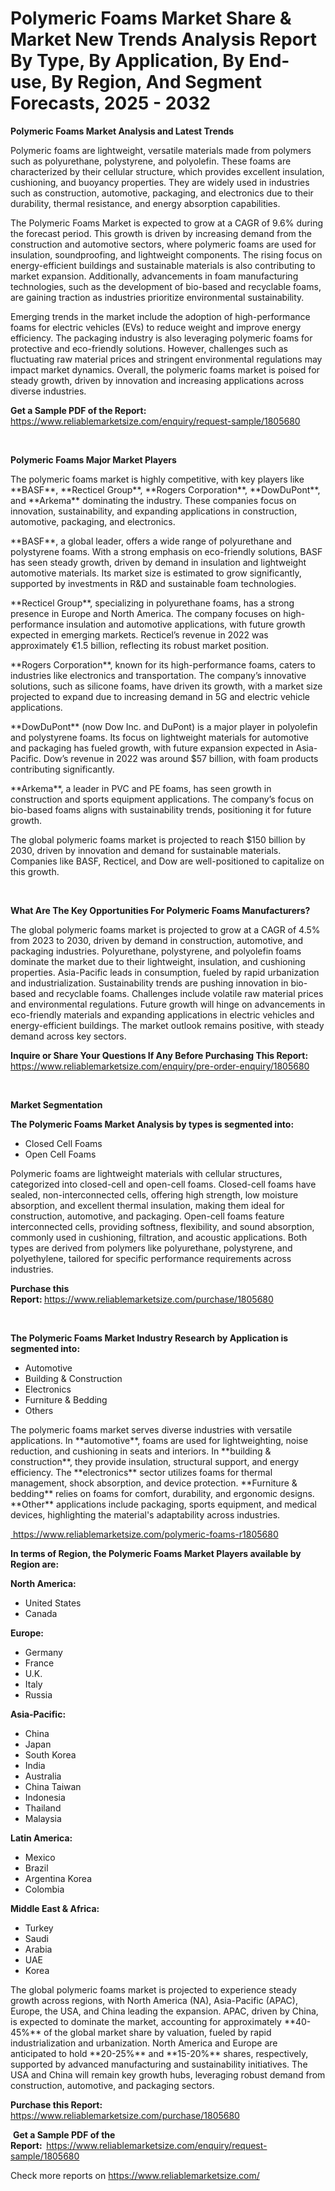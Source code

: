 <p><h1>Polymeric Foams Market Share & Market New Trends Analysis Report By Type, By Application, By End-use, By Region, And Segment Forecasts, 2025 - 2032</h1></p><p><strong>Polymeric Foams Market Analysis and Latest Trends</strong></p>
<p><p>Polymeric foams are lightweight, versatile materials made from polymers such as polyurethane, polystyrene, and polyolefin. These foams are characterized by their cellular structure, which provides excellent insulation, cushioning, and buoyancy properties. They are widely used in industries such as construction, automotive, packaging, and electronics due to their durability, thermal resistance, and energy absorption capabilities.</p><p>The Polymeric Foams Market is expected to grow at a CAGR of 9.6% during the forecast period. This growth is driven by increasing demand from the construction and automotive sectors, where polymeric foams are used for insulation, soundproofing, and lightweight components. The rising focus on energy-efficient buildings and sustainable materials is also contributing to market expansion. Additionally, advancements in foam manufacturing technologies, such as the development of bio-based and recyclable foams, are gaining traction as industries prioritize environmental sustainability.</p><p>Emerging trends in the market include the adoption of high-performance foams for electric vehicles (EVs) to reduce weight and improve energy efficiency. The packaging industry is also leveraging polymeric foams for protective and eco-friendly solutions. However, challenges such as fluctuating raw material prices and stringent environmental regulations may impact market dynamics. Overall, the polymeric foams market is poised for steady growth, driven by innovation and increasing applications across diverse industries.</p></p>
<p><strong>Get a Sample PDF of the Report:&nbsp;</strong> <a href="https://www.reliablemarketsize.com/enquiry/request-sample/1805680?utm_campaign=1998&utm_medium=2&utm_source=Github&utm_content=ia&utm_term=24012025&utm_id=polymeric-foams">https://www.reliablemarketsize.com/enquiry/request-sample/1805680</a></p>
<p>&nbsp;</p>
<p><strong>Polymeric Foams Major Market Players</strong></p>
<p><p>The polymeric foams market is highly competitive, with key players like **BASF**, **Recticel Group**, **Rogers Corporation**, **DowDuPont**, and **Arkema** dominating the industry. These companies focus on innovation, sustainability, and expanding applications in construction, automotive, packaging, and electronics.</p><p>**BASF**, a global leader, offers a wide range of polyurethane and polystyrene foams. With a strong emphasis on eco-friendly solutions, BASF has seen steady growth, driven by demand in insulation and lightweight automotive materials. Its market size is estimated to grow significantly, supported by investments in R&D and sustainable foam technologies.</p><p>**Recticel Group**, specializing in polyurethane foams, has a strong presence in Europe and North America. The company focuses on high-performance insulation and automotive applications, with future growth expected in emerging markets. Recticel’s revenue in 2022 was approximately €1.5 billion, reflecting its robust market position.</p><p>**Rogers Corporation**, known for its high-performance foams, caters to industries like electronics and transportation. The company’s innovative solutions, such as silicone foams, have driven its growth, with a market size projected to expand due to increasing demand in 5G and electric vehicle applications.</p><p>**DowDuPont** (now Dow Inc. and DuPont) is a major player in polyolefin and polystyrene foams. Its focus on lightweight materials for automotive and packaging has fueled growth, with future expansion expected in Asia-Pacific. Dow’s revenue in 2022 was around $57 billion, with foam products contributing significantly.</p><p>**Arkema**, a leader in PVC and PE foams, has seen growth in construction and sports equipment applications. The company’s focus on bio-based foams aligns with sustainability trends, positioning it for future growth.</p><p>The global polymeric foams market is projected to reach $150 billion by 2030, driven by innovation and demand for sustainable materials. Companies like BASF, Recticel, and Dow are well-positioned to capitalize on this growth.</p></p>
<p>&nbsp;</p>
<p><strong>What Are The Key Opportunities For Polymeric Foams Manufacturers?</strong></p>
<p><p>The global polymeric foams market is projected to grow at a CAGR of 4.5% from 2023 to 2030, driven by demand in construction, automotive, and packaging industries. Polyurethane, polystyrene, and polyolefin foams dominate the market due to their lightweight, insulation, and cushioning properties. Asia-Pacific leads in consumption, fueled by rapid urbanization and industrialization. Sustainability trends are pushing innovation in bio-based and recyclable foams. Challenges include volatile raw material prices and environmental regulations. Future growth will hinge on advancements in eco-friendly materials and expanding applications in electric vehicles and energy-efficient buildings. The market outlook remains positive, with steady demand across key sectors.</p></p>
<p><strong>Inquire or Share Your Questions If Any Before Purchasing This Report:</strong> <a href="https://www.reliablemarketsize.com/enquiry/pre-order-enquiry/1805680?utm_campaign=1998&utm_medium=2&utm_source=Github&utm_content=ia&utm_term=24012025&utm_id=polymeric-foams">https://www.reliablemarketsize.com/enquiry/pre-order-enquiry/1805680</a></p>
<p>&nbsp;</p>
<p><strong>Market Segmentation</strong></p>
<p><strong>The Polymeric Foams Market Analysis by types is segmented into:</strong></p>
<p><ul><li>Closed Cell Foams</li><li>Open Cell Foams</li></ul></p>
<p><p>Polymeric foams are lightweight materials with cellular structures, categorized into closed-cell and open-cell foams. Closed-cell foams have sealed, non-interconnected cells, offering high strength, low moisture absorption, and excellent thermal insulation, making them ideal for construction, automotive, and packaging. Open-cell foams feature interconnected cells, providing softness, flexibility, and sound absorption, commonly used in cushioning, filtration, and acoustic applications. Both types are derived from polymers like polyurethane, polystyrene, and polyethylene, tailored for specific performance requirements across industries.</p></p>
<p><strong>Purchase this Report:&nbsp;</strong><a href="https://www.reliablemarketsize.com/purchase/1805680?utm_campaign=1998&utm_medium=2&utm_source=Github&utm_content=ia&utm_term=24012025&utm_id=polymeric-foams">https://www.reliablemarketsize.com/purchase/1805680</a></p>
<p>&nbsp;</p>
<p><strong>The Polymeric Foams Market Industry Research by Application is segmented into:</strong></p>
<p><ul><li>Automotive</li><li>Building & Construction</li><li>Electronics</li><li>Furniture & Bedding</li><li>Others</li></ul></p>
<p><p>The polymeric foams market serves diverse industries with versatile applications. In **automotive**, foams are used for lightweighting, noise reduction, and cushioning in seats and interiors. In **building & construction**, they provide insulation, structural support, and energy efficiency. The **electronics** sector utilizes foams for thermal management, shock absorption, and device protection. **Furniture & bedding** relies on foams for comfort, durability, and ergonomic designs. **Other** applications include packaging, sports equipment, and medical devices, highlighting the material's adaptability across industries.</p></p>
<p><a href="https://www.reliablemarketsize.com/polymeric-foams-r1805680?utm_campaign=1998&utm_medium=2&utm_source=Github&utm_content=ia&utm_term=24012025&utm_id=polymeric-foams">&nbsp;https://www.reliablemarketsize.com/polymeric-foams-r1805680</a></p>
<p><strong>In terms of Region, the Polymeric Foams Market Players available by Region are:</strong></p>
<p>
    <p> <strong> North America: </strong>
        <ul>
            <li>United States</li>
            <li>Canada</li>
        </ul>
        </p> 
    <p> <strong> Europe: </strong>
        <ul>
            <li>Germany</li>
            <li>France</li>
            <li>U.K.</li>
            <li>Italy</li>
            <li>Russia</li>
        </ul>
        </p> 
    <p> <strong> Asia-Pacific: </strong>
        <ul>
            <li>China</li>
            <li>Japan</li>
            <li>South Korea</li>
            <li>India</li>
            <li>Australia</li>
            <li>China Taiwan</li>
            <li>Indonesia</li>
            <li>Thailand</li>
            <li>Malaysia</li>
        </ul>
        </p> 
    <p> <strong> Latin America: </strong>
        <ul>
            <li>Mexico</li>
            <li>Brazil</li>
            <li>Argentina Korea</li>
            <li>Colombia</li>
        </ul>
        </p> 
    <p> <strong> Middle East & Africa: </strong>
        <ul>
            <li>Turkey</li>
            <li>Saudi</li>
            <li>Arabia</li>
            <li>UAE</li>
            <li>Korea</li>
        </ul>
    </p>
    </p>
<p><p>The global polymeric foams market is projected to experience steady growth across regions, with North America (NA), Asia-Pacific (APAC), Europe, the USA, and China leading the expansion. APAC, driven by China, is expected to dominate the market, accounting for approximately **40-45%** of the global market share by valuation, fueled by rapid industrialization and urbanization. North America and Europe are anticipated to hold **20-25%** and **15-20%** shares, respectively, supported by advanced manufacturing and sustainability initiatives. The USA and China will remain key growth hubs, leveraging robust demand from construction, automotive, and packaging sectors.</p></p>
<p><strong>Purchase this Report: </strong><a href="https://www.reliablemarketsize.com/purchase/1805680?utm_campaign=1998&utm_medium=2&utm_source=Github&utm_content=ia&utm_term=24012025&utm_id=polymeric-foams">https://www.reliablemarketsize.com/purchase/1805680</a></p>
<p>&nbsp;<strong>Get a Sample PDF of the Report:&nbsp;&nbsp;</strong><a href="https://www.reliablemarketsize.com/enquiry/request-sample/1805680?utm_campaign=1998&utm_medium=2&utm_source=Github&utm_content=ia&utm_term=24012025&utm_id=polymeric-foams">https://www.reliablemarketsize.com/enquiry/request-sample/1805680</a></p>
<p><strong></strong></p>
<p>Check more reports on <a href="https://www.reliablemarketsize.com/?utm_campaign=1998&utm_medium=2&utm_source=Github&utm_content=ia&utm_term=24012025&utm_id=polymeric-foams">https://www.reliablemarketsize.com/</a></p>